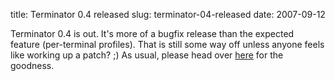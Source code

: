 title: Terminator 0.4 released
slug: terminator-04-released
date: 2007-09-12


Terminator 0.4 is out. It's more of a bugfix release than the expected feature (per-terminal profiles). That is still some way off unless anyone feels like working up a patch? ;)
As usual, please head over [here](http://www.tenshu.net/terminator/) for the goodness.
